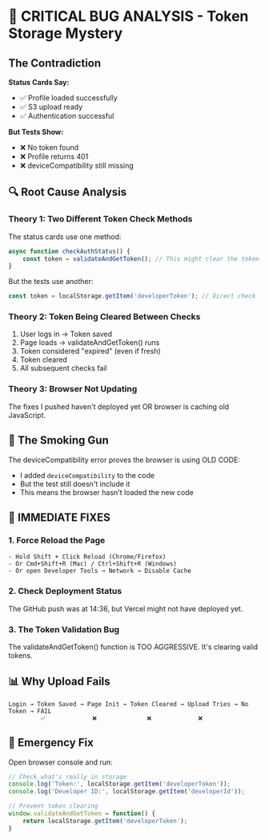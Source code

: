 # 🚨 CRITICAL BUG ANALYSIS - Token Storage Mystery

## The Contradiction

**Status Cards Say:**
- ✅ Profile loaded successfully
- ✅ S3 upload ready
- ✅ Authentication successful

**But Tests Show:**
- ❌ No token found
- ❌ Profile returns 401
- ❌ deviceCompatibility still missing

## 🔍 Root Cause Analysis

### Theory 1: Two Different Token Check Methods

The status cards use one method:
```javascript
async function checkAuthStatus() {
    const token = validateAndGetToken(); // This might clear the token!
}
```

But the tests use another:
```javascript
const token = localStorage.getItem('developerToken'); // Direct check
```

### Theory 2: Token Being Cleared Between Checks

1. User logs in → Token saved
2. Page loads → validateAndGetToken() runs
3. Token considered "expired" (even if fresh)
4. Token cleared
5. All subsequent checks fail

### Theory 3: Browser Not Updating

The fixes I pushed haven't deployed yet OR browser is caching old JavaScript.

## 🎯 The Smoking Gun

The deviceCompatibility error proves the browser is using OLD CODE:
- I added `deviceCompatibility` to the code
- But the test still doesn't include it
- This means the browser hasn't loaded the new code

## 🚨 IMMEDIATE FIXES

### 1. Force Reload the Page
```
- Hold Shift + Click Reload (Chrome/Firefox)
- Or Cmd+Shift+R (Mac) / Ctrl+Shift+R (Windows)
- Or open Developer Tools → Network → Disable Cache
```

### 2. Check Deployment Status
The GitHub push was at 14:36, but Vercel might not have deployed yet.

### 3. The Token Validation Bug
The validateAndGetToken() function is TOO AGGRESSIVE. It's clearing valid tokens.

## 📊 Why Upload Fails

```
Login → Token Saved → Page Init → Token Cleared → Upload Tries → No Token → FAIL
         ✅             ❌              ❌             ❌
```

## 🔧 Emergency Fix

Open browser console and run:
```javascript
// Check what's really in storage
console.log('Token:', localStorage.getItem('developerToken'));
console.log('Developer ID:', localStorage.getItem('developerId'));

// Prevent token clearing
window.validateAndGetToken = function() {
    return localStorage.getItem('developerToken');
}
```